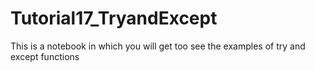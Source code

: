 # Tutorial17_TryandExcept
This is a notebook in which you will get too see the examples of try and except functions
